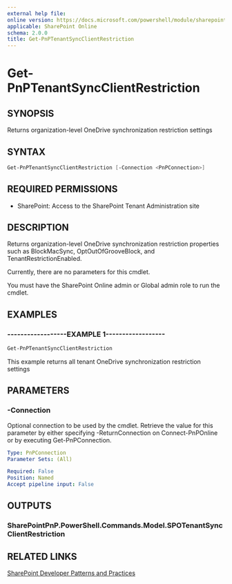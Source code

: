 ```yaml
---
external help file:
online version: https://docs.microsoft.com/powershell/module/sharepoint-pnp/get-pnptenantsyncclientrestriction
applicable: SharePoint Online
schema: 2.0.0
title: Get-PnPTenantSyncClientRestriction
---
```


# Get-PnPTenantSyncClientRestriction

## SYNOPSIS
Returns organization-level OneDrive synchronization restriction settings

## SYNTAX 

```powershell
Get-PnPTenantSyncClientRestriction [-Connection <PnPConnection>]
```

## REQUIRED PERMISSIONS

* SharePoint: Access to the SharePoint Tenant Administration site

## DESCRIPTION
Returns organization-level OneDrive synchronization restriction properties such as BlockMacSync,
OptOutOfGrooveBlock, and TenantRestrictionEnabled.

Currently, there are no parameters for this cmdlet.

You must have the SharePoint Online admin or Global admin role to run the cmdlet.

## EXAMPLES

### ------------------EXAMPLE 1------------------
```powershell
Get-PnPTenantSyncClientRestriction
```

This example returns all tenant OneDrive synchronization restriction settings

## PARAMETERS

### -Connection
Optional connection to be used by the cmdlet. Retrieve the value for this parameter by either specifying -ReturnConnection on Connect-PnPOnline or by executing Get-PnPConnection.

```yaml
Type: PnPConnection
Parameter Sets: (All)

Required: False
Position: Named
Accept pipeline input: False
```

## OUTPUTS

### SharePointPnP.PowerShell.Commands.Model.SPOTenantSyncClientRestriction

## RELATED LINKS

[SharePoint Developer Patterns and Practices](https://aka.ms/sppnp)
